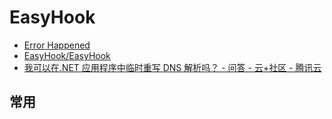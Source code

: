 # EasyHook

- [Error Happened](https://easyhook.github.io/)
- [EasyHook/EasyHook](https://github.com/EasyHook/EasyHook)
- [我可以在.NET 应用程序中临时重写 DNS 解析吗？ - 问答 - 云+社区 - 腾讯云](https://cloud.tencent.com/developer/ask/68803)

## 常用
